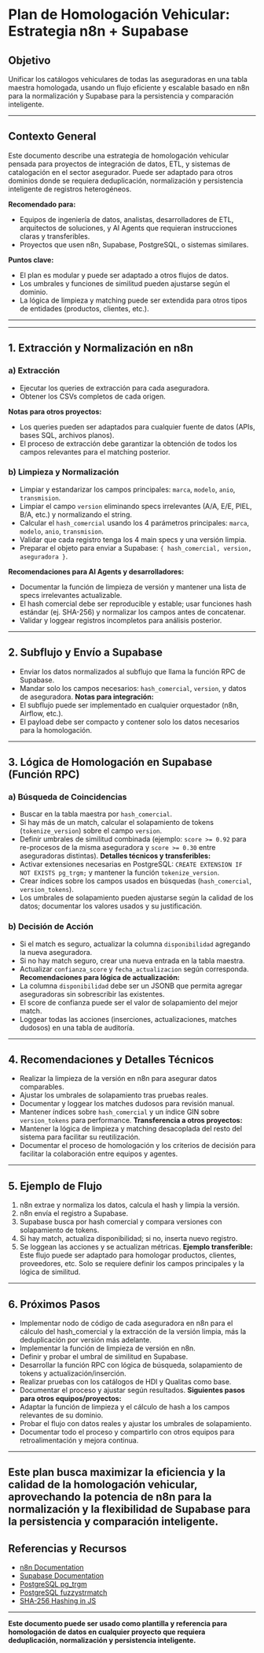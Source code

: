 # Plan de Homologación Vehicular: Estrategia n8n + Supabase

## Objetivo

Unificar los catálogos vehiculares de todas las aseguradoras en una tabla maestra homologada, usando un flujo eficiente y escalable basado en n8n para la normalización y Supabase para la persistencia y comparación inteligente.

---

## Contexto General

Este documento describe una estrategia de homologación vehicular pensada para proyectos de integración de datos, ETL, y sistemas de catalogación en el sector asegurador. Puede ser adaptado para otros dominios donde se requiera deduplicación, normalización y persistencia inteligente de registros heterogéneos.

**Recomendado para:**

- Equipos de ingeniería de datos, analistas, desarrolladores de ETL, arquitectos de soluciones, y AI Agents que requieran instrucciones claras y transferibles.
- Proyectos que usen n8n, Supabase, PostgreSQL, o sistemas similares.

**Puntos clave:**

- El plan es modular y puede ser adaptado a otros flujos de datos.
- Los umbrales y funciones de similitud pueden ajustarse según el dominio.
- La lógica de limpieza y matching puede ser extendida para otros tipos de entidades (productos, clientes, etc.).

---

---

## 1. Extracción y Normalización en n8n

### a) Extracción

- Ejecutar los queries de extracción para cada aseguradora.
- Obtener los CSVs completos de cada origen.

**Notas para otros proyectos:**

- Los queries pueden ser adaptados para cualquier fuente de datos (APIs, bases SQL, archivos planos).
- El proceso de extracción debe garantizar la obtención de todos los campos relevantes para el matching posterior.

### b) Limpieza y Normalización

- Limpiar y estandarizar los campos principales: `marca`, `modelo`, `anio`, `transmision`.
- Limpiar el campo `version` eliminando specs irrelevantes (A/A, E/E, PIEL, B/A, etc.) y normalizando el string.
- Calcular el `hash_comercial` usando los 4 parámetros principales: `marca`, `modelo`, `anio`, `transmision`.
- Validar que cada registro tenga los 4 main specs y una versión limpia.
- Preparar el objeto para enviar a Supabase: `{ hash_comercial, version, aseguradora }`.

**Recomendaciones para AI Agents y desarrolladores:**

- Documentar la función de limpieza de versión y mantener una lista de specs irrelevantes actualizable.
- El hash comercial debe ser reproducible y estable; usar funciones hash estándar (ej. SHA-256) y normalizar los campos antes de concatenar.
- Validar y loggear registros incompletos para análisis posterior.

---

## 2. Subflujo y Envío a Supabase

- Enviar los datos normalizados al subflujo que llama la función RPC de Supabase.
- Mandar solo los campos necesarios: `hash_comercial`, `version`, y datos de aseguradora.
  **Notas para integración:**
- El subflujo puede ser implementado en cualquier orquestador (n8n, Airflow, etc.).
- El payload debe ser compacto y contener solo los datos necesarios para la homologación.

---

## 3. Lógica de Homologación en Supabase (Función RPC)

### a) Búsqueda de Coincidencias

- Buscar en la tabla maestra por `hash_comercial`.
- Si hay más de un match, calcular el solapamiento de tokens (`tokenize_version`) sobre el campo `version`.
- Definir umbrales de similitud combinada (ejemplo: `score >= 0.92` para re-procesos de la misma aseguradora y `score >= 0.30` entre aseguradoras distintas).
  **Detalles técnicos y transferibles:**
- Activar extensiones necesarias en PostgreSQL: `CREATE EXTENSION IF NOT EXISTS pg_trgm;` y mantener la función `tokenize_version`.
- Crear índices sobre los campos usados en búsquedas (`hash_comercial`, `version_tokens`).
- Los umbrales de solapamiento pueden ajustarse según la calidad de los datos; documentar los valores usados y su justificación.

### b) Decisión de Acción

- Si el match es seguro, actualizar la columna `disponibilidad` agregando la nueva aseguradora.
- Si no hay match seguro, crear una nueva entrada en la tabla maestra.
- Actualizar `confianza_score` y `fecha_actualizacion` según corresponda.
  **Recomendaciones para lógica de actualización:**
- La columna `disponibilidad` debe ser un JSONB que permita agregar aseguradoras sin sobrescribir las existentes.
- El score de confianza puede ser el valor de solapamiento del mejor match.
- Loggear todas las acciones (inserciones, actualizaciones, matches dudosos) en una tabla de auditoría.

---

## 4. Recomendaciones y Detalles Técnicos

- Realizar la limpieza de la versión en n8n para asegurar datos comparables.
- Ajustar los umbrales de solapamiento tras pruebas reales.
- Documentar y loggear los matches dudosos para revisión manual.
- Mantener índices sobre `hash_comercial` y un índice GIN sobre `version_tokens` para performance.
  **Transferencia a otros proyectos:**
- Mantener la lógica de limpieza y matching desacoplada del resto del sistema para facilitar su reutilización.
- Documentar el proceso de homologación y los criterios de decisión para facilitar la colaboración entre equipos y agentes.

---

## 5. Ejemplo de Flujo

1. n8n extrae y normaliza los datos, calcula el hash y limpia la versión.
2. n8n envía el registro a Supabase.
3. Supabase busca por hash comercial y compara versiones con solapamiento de tokens.
4. Si hay match, actualiza disponibilidad; si no, inserta nuevo registro.
5. Se loggean las acciones y se actualizan métricas.
   **Ejemplo transferible:**
   Este flujo puede ser adaptado para homologar productos, clientes, proveedores, etc. Solo se requiere definir los campos principales y la lógica de similitud.

---

## 6. Próximos Pasos

- Implementar nodo de código de cada aseguradora en n8n para el cálculo del hash_comercial y la extracción de la versión limpia, más la deduplicación por versión más adelante.
- Implementar la función de limpieza de versión en n8n.
- Definir y probar el umbral de similitud en Supabase.
- Desarrollar la función RPC con lógica de búsqueda, solapamiento de tokens y actualización/inserción.
- Realizar pruebas con los catálogos de HDI y Qualitas como base.
- Documentar el proceso y ajustar según resultados.
  **Siguientes pasos para otros equipos/proyectos:**
- Adaptar la función de limpieza y el cálculo de hash a los campos relevantes de su dominio.
- Probar el flujo con datos reales y ajustar los umbrales de solapamiento.
- Documentar todo el proceso y compartirlo con otros equipos para retroalimentación y mejora continua.

---

## **Este plan busca maximizar la eficiencia y la calidad de la homologación vehicular, aprovechando la potencia de n8n para la normalización y la flexibilidad de Supabase para la persistencia y comparación inteligente.**

## Referencias y Recursos

- [n8n Documentation](https://docs.n8n.io/)
- [Supabase Documentation](https://supabase.com/docs)
- [PostgreSQL pg_trgm](https://www.postgresql.org/docs/current/pgtrgm.html)
- [PostgreSQL fuzzystrmatch](https://www.postgresql.org/docs/current/fuzzystrmatch.html)
- [SHA-256 Hashing in JS](https://developer.mozilla.org/en-US/docs/Web/API/SubtleCrypto/digest)

---

**Este documento puede ser usado como plantilla y referencia para homologación de datos en cualquier proyecto que requiera deduplicación, normalización y persistencia inteligente.**

